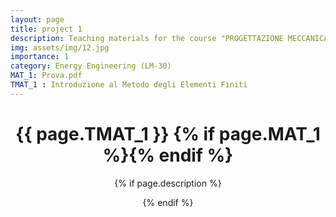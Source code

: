 ```yaml
---
layout: page
title: project 1
description: Teaching materials for the course "PROGETTAZIONE MECCANICA COL METODO DEGLI ELEMENTI FINITI"
img: assets/img/12.jpg
importance: 1
category: Energy Engineering (LM-30)
MAT_1: Prova.pdf
TMAT_1 : Introduzione al Metodo degli Elementi Finiti
---
```


<header class="post-header">
  <h1 class="post-title">{{ page.TMAT_1 }} {% if page.MAT_1 %}<a href="{{ page.MAT_1 | prepend: 'assets/pdf/' | relative_url}}" target="_blank" rel="noopener noreferrer" class="float-right"><i class="fas fa-file-pdf"></i></a>{% endif %}</h1>
    {% if page.description %}<p class="post-description"></p>{% endif %}
</header>
